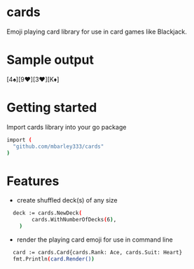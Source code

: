 # cards

Emoji playing card library for use in card games like Blackjack.  

# Sample output
[4♠][9♥][3♥][K♦]



# Getting started
Import cards library into your go package
```bash
import (
  "github.com/mbarley333/cards"
)
```



# Features
* create shuffled deck(s) of any size
```bash
  deck := cards.NewDeck(
		cards.WithNumberOfDecks(6),
	)
```
* render the playing card emoji for use in command line

```bash
  card := cards.Card{cards.Rank: Ace, cards.Suit: Heart}
  fmt.Println(card.Render())
```





